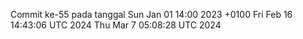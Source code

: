 Commit ke-55 pada tanggal Sun Jan 01 14:00 2023 +0100
Fri Feb 16 14:43:06 UTC 2024
Thu Mar  7 05:08:28 UTC 2024
